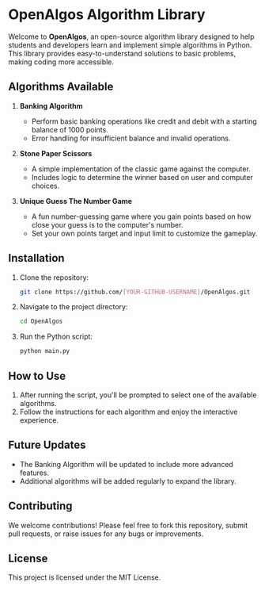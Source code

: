 # OpenAlgos Algorithm Library

Welcome to **OpenAlgos**, an open-source algorithm library designed to help students and developers learn and implement simple algorithms in Python. This library provides easy-to-understand solutions to basic problems, making coding more accessible.

## Algorithms Available

1. **Banking Algorithm**
   - Perform basic banking operations like credit and debit with a starting balance of 1000 points.
   - Error handling for insufficient balance and invalid operations.

2. **Stone Paper Scissors**
   - A simple implementation of the classic game against the computer.
   - Includes logic to determine the winner based on user and computer choices.

3. **Unique Guess The Number Game**
   - A fun number-guessing game where you gain points based on how close your guess is to the computer's number.
   - Set your own points target and input limit to customize the gameplay.

## Installation

1. Clone the repository:

    ```bash
    git clone https://github.com/[YOUR-GITHUB-USERNAME]/OpenAlgos.git
    ```

2. Navigate to the project directory:

    ```bash
    cd OpenAlgos
    ```

3. Run the Python script:

    ```bash
    python main.py
    ```

## How to Use

1. After running the script, you'll be prompted to select one of the available algorithms.
2. Follow the instructions for each algorithm and enjoy the interactive experience.

## Future Updates

- The Banking Algorithm will be updated to include more advanced features.
- Additional algorithms will be added regularly to expand the library.

## Contributing

We welcome contributions! Please feel free to fork this repository, submit pull requests, or raise issues for any bugs or improvements.

## License

This project is licensed under the MIT License.
